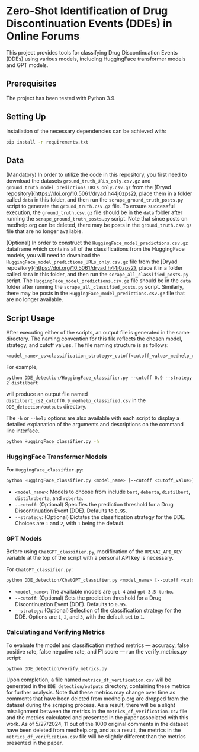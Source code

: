 # Zero-Shot Identification of Drug Discontinuation Events (DDEs) in Online Forums

This project provides tools for classifying Drug Discontinuation Events (DDEs) using various models, including HuggingFace transformer models and GPT models. 

## Prerequisites

The project has been tested with Python 3.9.


## Setting Up

Installation of the necessary dependencies can be achieved with:

```bash
pip install -r requirements.txt
```

## Data

(Mandatory) In order to utilize the code in this repository, you first need to download the datasets `ground_truth_URLs_only.csv.gz` and `ground_truth_model_predictions_URLs_only.csv.gz` from the [Dryad repository]{https://doi.org/10.5061/dryad.h44j0zps2}, place them in a folder called `data` in this folder, and then run the `scrape_ground_truth_posts.py` script to generate the `ground_truth.csv.gz` file. To ensure successful execution, the `ground_truth.csv.gz` file should be in the `data` folder after running the `scrape_ground_truth_posts.py` script. Note that since posts on medhelp.org can be deleted, there may be posts in the `ground_truth.csv.gz` file that are no longer available.


(Optional) In order to construct the `HuggingFace_model_predictions.csv.gz` dataframe which contains all of the classifications from the HuggingFace models, you will need to download the `HuggingFace_model_predictions_URLs_only.csv.gz` file from the [Dryad repository]{https://doi.org/10.5061/dryad.h44j0zps2}, place it in a folder called `data` in this folder, and then run the `scrape_all_classified_posts.py` script. The `HuggingFace_model_predictions.csv.gz` file should be in the `data` folder after running the `scrape_all_classified_posts.py` script. Similarly, there may be posts in the `HuggingFace_model_predictions.csv.gz` file that are no longer available. 


## Script Usage

After executing either of the scripts, an output file is generated in the same directory. The naming convention for this file reflects the chosen model, strategy, and cutoff values. The file naming structure is as follows:

```
<model_name>_cs<classification_strategy>_cutoff<cutoff_value>_medhelp_classified.csv
```

For example, 

```
python DDE_detection/HuggingFace_classifier.py --cutoff 0.9 --strategy 2 distilbert
```

will produce an output file named `distilbert_cs2_cutoff0.9_medhelp_classified.csv` in the `DDE_detection/outputs` directory.

The `-h` or `--help` options are also available with each script to display a detailed explanation of the arguments and descriptions on the command line interface.

```bash
python HuggingFace_classifier.py -h
```

### HuggingFace Transformer Models

For `HuggingFace_classifier.py`:

```bash
python HuggingFace_classifier.py <model_name> [--cutoff <cutoff_value>] [--strategy <strategy_number>]
```

- `<model_name>`: Models to choose from include `bart`, `deberta`, `distilbert`, `distilroberta`, and `roberta`.
- `--cutoff`: (Optional) Specifies the prediction threshold for a Drug Discontinuation Event (DDE). Defaults to `0.95`.
- `--strategy`: (Optional) Dictates the classification strategy for the DDE. Choices are `1` and `2`, with `1` being the default.

### GPT Models

Before using `ChatGPT_classifier.py`, modification of the `OPENAI_API_KEY` variable at the top of the script with a personal API key is necessary.

For `ChatGPT_classifier.py`:

```bash
python DDE_detection/ChatGPT_classifier.py <model_name> [--cutoff <cutoff_value>] [--strategy <strategy_number>]
```

- `<model_name>`: The available models are `gpt-4` and `gpt-3.5-turbo`.
- `--cutoff`: (Optional) Sets the prediction threshold for a Drug Discontinuation Event (DDE). Defaults to `0.95`.
- `--strategy`: (Optional) Selection of the classification strategy for the DDE. Options are `1`, `2`, and `3`, with the default set to `1`.

### Calculating and Verifying Metrics

To evaluate the model and classification method metrics — accuracy, false positive rate, false negative rate, and F1 score — run the verify_metrics.py script:

```bash
python DDE_detection/verify_metrics.py
```

Upon completion, a file named `metrics_df_verification.csv` will be generated in the `DDE_detection/outputs` directory, containing these metrics for further analysis. Note that these metrics may change over time as comments that have been deleted from medhelp.org are dropped from the dataset during the scraping process. As a result, there will be a slight misalignment between the metrics in the `metrics_df_verification.csv` file and the metrics calculated and presented in the paper associated with this work. As of 5/27/2024, 11 out of the 1000 original comments in the dataset have been deleted from medhelp.org, and as a result, the metrics in the `metrics_df_verification.csv` file will be slightly different than the metrics presented in the paper.
